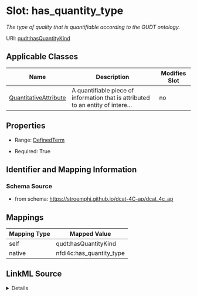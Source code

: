 

# Slot: has_quantity_type


_The type of quality that is quantifiable according to the QUDT ontology._





URI: [qudt:hasQuantityKind](http://qudt.org/schema/qudt/hasQuantityKind)



<!-- no inheritance hierarchy -->





## Applicable Classes

| Name | Description | Modifies Slot |
| --- | --- | --- |
| [QuantitativeAttribute](QuantitativeAttribute.md) | A quantifiable piece of information that is attributed to an entity of intere... |  no  |







## Properties

* Range: [DefinedTerm](DefinedTerm.md)

* Required: True





## Identifier and Mapping Information







### Schema Source


* from schema: https://stroemphi.github.io/dcat-4C-ap/dcat_4c_ap




## Mappings

| Mapping Type | Mapped Value |
| ---  | ---  |
| self | qudt:hasQuantityKind |
| native | nfdi4c:has_quantity_type |




## LinkML Source

<details>
```yaml
name: has_quantity_type
description: The type of quality that is quantifiable according to the QUDT ontology.
from_schema: https://stroemphi.github.io/dcat-4C-ap/dcat_4c_ap
rank: 1000
slot_uri: qudt:hasQuantityKind
alias: has_quantity_type
owner: QuantitativeAttribute
domain_of:
- QuantitativeAttribute
range: DefinedTerm
bindings:
- range: QUDTQuantityKindEnum
  obligation_level: RECOMMENDED
  binds_value_of: id
  description: Binds the type of a quantifiable attribute to a QUDT Quantity Kind
    instance from the QUDT Quantity Kind vocabulary.
required: true

```
</details>